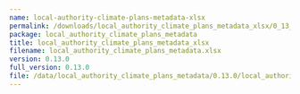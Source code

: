 ```yaml
---
name: local-authority-climate-plans-metadata-xlsx
permalink: /downloads/local_authority_climate_plans_metadata_xlsx/0_13_0
package: local_authority_climate_plans_metadata
title: local_authority_climate_plans_metadata_xlsx
filename: local_authority_climate_plans_metadata.xlsx
version: 0.13.0
full_version: 0.13.0
file: /data/local_authority_climate_plans_metadata/0.13.0/local_authority_climate_plans_metadata.xlsx
---
```

